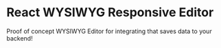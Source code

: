 # React WYSIWYG Responsive Editor 

Proof of concept WYSIWYG Editor for integrating that saves data to your backend!

